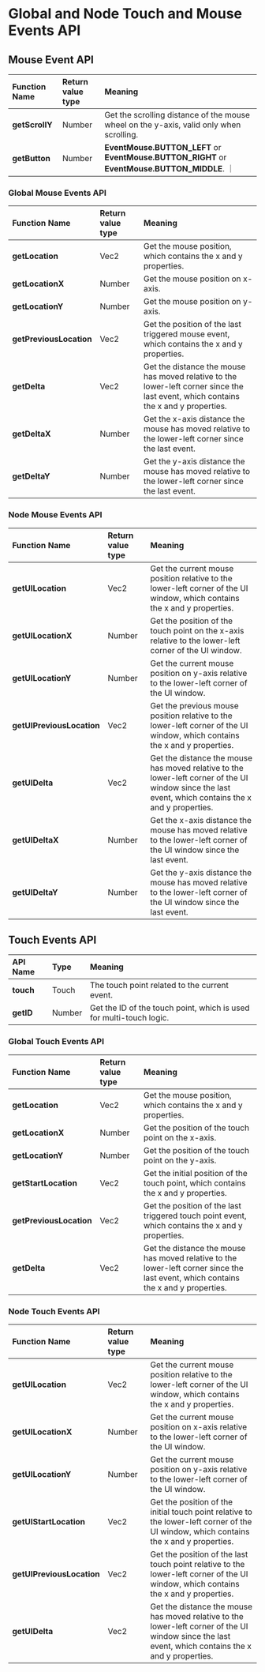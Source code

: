 # Global and Node Touch and Mouse Events API

## Mouse Event API

| Function Name | Return value type | Meaning                                                                                 |
|:--------------|:------------------|:----------------------------------------------------------------------------------------|
| __getScrollY__    | Number            | Get the scrolling distance of the mouse wheel on the y-axis, valid only when scrolling. |
| __getButton__       | Number | __EventMouse.BUTTON_LEFT__ or __EventMouse.BUTTON_RIGHT__ or __EventMouse.BUTTON_MIDDLE__.                     ｜

### Global Mouse Events API

| Function Name       | Return value type | Meaning                                                                                                                             |
|:--------------------|:------------------|:------------------------------------------------------------------------------------------------------------------------------------|
| __getLocation__         | Vec2              | Get the mouse position, which contains the x and y properties.                                                                      |
| __getLocationX__        | Number            | Get the mouse position on x-axis.                                                                                                   |
| __getLocationY__        | Number            | Get the mouse position on y-axis.                                                                                                   |
| __getPreviousLocation__ | Vec2              | Get the position of the last triggered mouse event, which contains the x and y properties.                                          |
| __getDelta__            | Vec2              | Get the distance the mouse has moved relative to the lower-left corner since the last event, which contains the x and y properties. |
| __getDeltaX__           | Number            | Get the x-axis distance the mouse has moved relative to the lower-left corner since the last event.                                 |
| __getDeltaY__           | Number            | Get the y-axis distance the mouse has moved relative to the lower-left corner since the last event.                                 |

### Node Mouse Events API

| Function Name         | Return value type | Meaning                                                                                                                                              |
|:-----------------------|:-------------------|:------------------------------------------------------------------------------------------------------------------------------------------------------|
| __getUILocation__         | Vec2              | Get the current mouse position relative to the lower-left corner of the UI window, which contains the x and y properties.                            |
| __getUILocationX__        | Number            | Get the position of the touch point on the x-axis relative to the lower-left corner of the UI window.                                                |
| __getUILocationY__        | Number            | Get the current mouse position on y-axis relative to the lower-left corner of the UI window.                                                                 |
| __getUIPreviousLocation__ | Vec2              | Get the previous mouse position relative to the lower-left corner of the UI window, which contains the x and y properties.                           |
| __getUIDelta__            | Vec2              | Get the distance the mouse has moved relative to the lower-left corner of the UI window since the last event, which contains the x and y properties. |
| __getUIDeltaX__           | Number            | Get the x-axis distance the mouse has moved relative to the lower-left corner of the UI window since the last event.                                 |
| __getUIDeltaY__           | Number            | Get the y-axis distance the mouse has moved relative to the lower-left corner of the UI window since the last event.                                 |

## Touch Events API

| API Name | Type   | Meaning                                                             |
|:----------|:--------|:---------------------------------------------------------------------|
| __touch__    | Touch  | The touch point related to the current event.                       |
| __getID__    | Number | Get the ID of the touch point, which is used for multi-touch logic. |

### Global Touch Events API

| Function Name       | Return value type | Meaning                                                                                                                             |
|:---------------------|:-------------------|:-------------------------------------------------------------------------------------------------------------------------------------|
| __getLocation__         | Vec2              | Get the mouse position, which contains the x and y properties.                                                                      |
| __getLocationX__        | Number            | Get the position of the touch point on the x-axis.                                                                                  |
| __getLocationY__        | Number            | Get the position of the touch point on the y-axis.                                                                                  |
| __getStartLocation__    | Vec2              | Get the initial position of the touch point, which contains the x and y properties.                                                     |
| __getPreviousLocation__ | Vec2              | Get the position of the last triggered touch point event, which contains the x and y properties.                                        |
| __getDelta__            | Vec2              | Get the distance the mouse has moved relative to the lower-left corner since the last event, which contains the x and y properties. |

### Node Touch Events API

| Function Name         | Return value type | Meaning                                                                                                                                              |
|:-----------------------|:-------------------|:------------------------------------------------------------------------------------------------------------------------------------------------------|
| __getUILocation__         | Vec2              | Get the current mouse position relative to the lower-left corner of the UI window, which contains the x and y properties.                            |
| __getUILocationX__        | Number            | Get the current mouse position on x-axis relative to the lower-left corner of the UI window.                                                         |
| __getUILocationY__        | Number            | Get the current mouse position on y-axis relative to the lower-left corner of the UI window.                                                         |
| __getUIStartLocation__    | Vec2              | Get the position of the initial touch point relative to the lower-left corner of the UI window, which contains the x and y properties.               |
| __getUIPreviousLocation__ | Vec2              | Get the position of the last touch point relative to the lower-left corner of the UI window, which contains the x and y properties.                  |
| __getUIDelta__            | Vec2              | Get the distance the mouse has moved relative to the lower-left corner of the UI window since the last event, which contains the x and y properties. |
